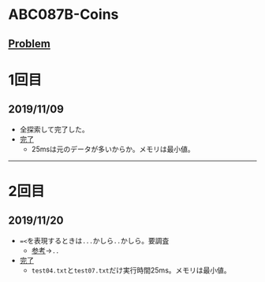 # ABC087B-Coins

[Problem](https://atcoder.jp/contests/abc087/tasks/abc087_b)
---
# 1回目
## 2019/11/09
* 全探索して完了した。
* [完了](https://atcoder.jp/contests/abc087/submissions/8345323)
    * 25msは元のデータが多いからか。メモリは最小値。
---
# 2回目
## 2019/11/20
* `=<`を表現するときは`...`かしら`..`かしら。要調査
    * [参考](https://www.javadrive.jp/ruby/for/index4.html)→`..`
* [完了](https://atcoder.jp/contests/abc087/submissions/8547526)
    * `test04.txt`と`test07.txt`だけ実行時間25ms。メモリは最小値。